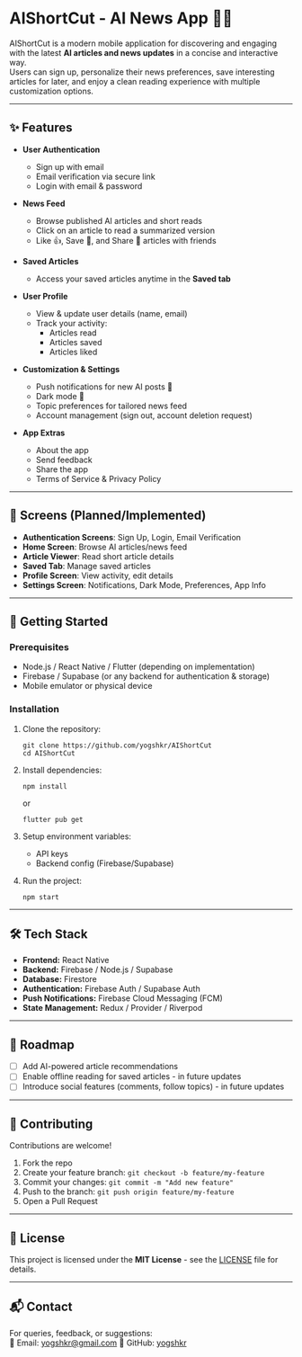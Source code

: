 # AIShortCut - AI News App 📰🤖

AIShortCut is a modern mobile application for discovering and engaging with the latest **AI articles and news updates** in a concise and interactive way.  
Users can sign up, personalize their news preferences, save interesting articles for later, and enjoy a clean reading experience with multiple customization options.

---

## ✨ Features

- **User Authentication**
  - Sign up with email
  - Email verification via secure link
  - Login with email & password

- **News Feed**
  - Browse published AI articles and short reads
  - Click on an article to read a summarized version
  - Like 👍, Save 🔖, and Share 🔗 articles with friends

- **Saved Articles**
  - Access your saved articles anytime in the **Saved tab**

- **User Profile**
  - View & update user details (name, email)
  - Track your activity:
    - Articles read
    - Articles saved
    - Articles liked

- **Customization & Settings**
  - Push notifications for new AI posts 🔔
  - Dark mode 🌙
  - Topic preferences for tailored news feed
  - Account management (sign out, account deletion request)

- **App Extras**
  - About the app
  - Send feedback
  - Share the app
  - Terms of Service & Privacy Policy

---

## 📱 Screens (Planned/Implemented)

- **Authentication Screens**: Sign Up, Login, Email Verification  
- **Home Screen**: Browse AI articles/news feed  
- **Article Viewer**: Read short article details  
- **Saved Tab**: Manage saved articles  
- **Profile Screen**: View activity, edit details  
- **Settings Screen**: Notifications, Dark Mode, Preferences, App Info  

---

## 🚀 Getting Started

### Prerequisites
- Node.js / React Native / Flutter (depending on implementation)
- Firebase / Supabase (or any backend for authentication & storage)
- Mobile emulator or physical device

### Installation
1. Clone the repository:
   ```
   git clone https://github.com/yogshkr/AIShortCut
   cd AIShortCut
   ```
2. Install dependencies:
   ```
   npm install
   ```
   or
   ```
   flutter pub get
   ```
3. Setup environment variables:
   - API keys
   - Backend config (Firebase/Supabase)

4. Run the project:
   ```
   npm start
   ```

---

## 🛠 Tech Stack

- **Frontend:** React Native
- **Backend:** Firebase / Node.js / Supabase  
- **Database:** Firestore   
- **Authentication:** Firebase Auth / Supabase Auth  
- **Push Notifications:** Firebase Cloud Messaging (FCM)  
- **State Management:** Redux / Provider / Riverpod  

---

## 📌 Roadmap
- [ ] Add AI-powered article recommendations  
- [ ] Enable offline reading for saved articles  - in future updates
- [ ] Introduce social features (comments, follow topics)  - in future updates

---

## 🤝 Contributing

Contributions are welcome!  
1. Fork the repo  
2. Create your feature branch: `git checkout -b feature/my-feature`  
3. Commit your changes: `git commit -m "Add new feature"`  
4. Push to the branch: `git push origin feature/my-feature`  
5. Open a Pull Request  

---

## 📄 License
This project is licensed under the **MIT License** - see the [LICENSE](LICENSE) file for details.

---

## 📬 Contact
For queries, feedback, or suggestions:  
📧 Email: yogshkr@gmail.com
🔗 GitHub: [yogshkr](https://github.com/yogshkr)  
